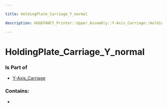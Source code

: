 ```yaml
---

title: HoldingPlate_Carriage_Y_normal

description: HUGEFANCY_Printer::Upper_Assembly::Y-Axis_Carriage::HoldingPlate_Carriage_Y_normal

---
```

# HoldingPlate_Carriage_Y_normal
<script>
    var geoarray = '{"HoldingPlate_Carriage_Y_normal": {}}';
</script>
<script>
    var basepath = '/assets/HUGEFANCY_Printer/Upper_Assembly/Y-Axis_Carriage/';
</script>
<link rel="stylesheet" href="/css/container.css">

<div id="container"></div>

<!-- these are the required scripts for the three.js scene -->
<script src="/lib/three.min.js"></script>
<script src="/lib/OrbitControls.js"></script>
<script src="/lib/RectAreaLightUniformsLib.js"></script>
<!-- this is your app's lib file -->
<script src="/lib/triceratops_app.js"></script>
### Is Part of
- [Y-Axis_Carriage](../Y-Axis_Carriage)  

### Contains:
- [](./HoldingPlate_Carriage_Y_normal/)

